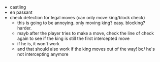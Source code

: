- castling
- en passant
- check detection for legal moves (can only move king/block check)
  - this is going to be annoying. only moving king? easy. blocking? harder.
  - mayb after the player tries to make a move, check the line of check again to see if the king is still the first intercepted move
  - if he is, it won't work
  - and that should also work if the king moves out of the way! bc/ he's not intercepting anymore